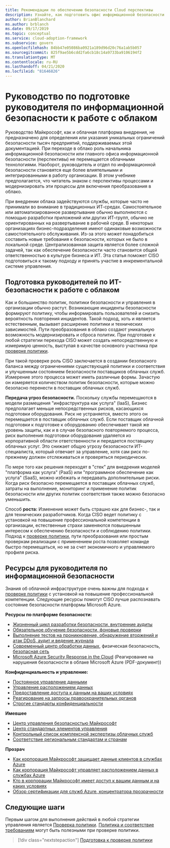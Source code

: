 ```yaml
---
title: Рекомендации по обеспечению безопасности Cloud перспективы
description: Узнайте, как подготовить офис информационной безопасности (перспективы) для облачного преобразования и добавочного управления.
author: BrianBlanchard
ms.author: brblanch
ms.date: 09/17/2019
ms.topic: conceptual
ms.service: cloud-adoption-framework
ms.subservice: govern
ms.openlocfilehash: 84bb47e05086ba0921a189d96d20c76a1ab5b057
ms.sourcegitcommit: 825f9ae5b6cdd2fa6cb18c14a9733ba9106194f2
ms.translationtype: MT
ms.contentlocale: ru-RU
ms.lasthandoff: 04/21/2020
ms.locfileid: "81646826"
---
```

<!-- cSpell:ignore CISO -->

# <a name="ciso-cloud-readiness-guide"></a>Руководство по подготовке руководителя по информационной безопасности к работе с облаком

Руководство Майкрософт, как и облачная платформа внедрения, не предназначено для определения или указания уникальных ограничений безопасности тысяч предприятий, поддерживаемых этой документацией. При переходе в облако роль начальника информационной безопасности или главного офиса информационной безопасности (перспективы) не перемещается облачными технологиями. Наоборот, руководитель и отдел по информационной безопасности становятся еще более влиятельными и интегрированными в работу организации. В этом учебнике предполагается, что читатель знаком с перспективы процессами и модернизировать эти процессы для включения преобразования в облако.

При внедрении облака задействуются службы, которые часто не принимали во внимание в традиционных ИТ-средах. Самостоятельное или автоматизированное развертывание обычно выполняются с помощью разработки приложений или других ИТ-групп, обычно не ориентированных на развертывание в рабочей среде. В некоторых организациях бизнес-подразделения имеют одинаковые возможности самостоятельного обслуживания. Из-за этого может понадобиться составить новые требования к безопасности, которых не было в локальной среде. Централизованная защита является более сложной задачей, так как обеспечение безопасности часто становится общей ответственностью в культуре бизнеса и ИТ. Эта статья поможет CISO подготовиться к такому подходу и принять участие в инкрементальной системе управления.

<!-- markdownlint-disable MD026 -->

## <a name="how-can-a-ciso-prepare-for-the-cloud"></a>Подготовка руководителей по ИТ-безопасности к работе с облаком

Как и большинство политик, политики безопасности и управления в организации обычно растут. Возникающие инциденты безопасности формируют политику, чтобы информировать пользователей и снизить вероятность повторения инцидентов. Такой подход, хоть и является естественным, вызывает расширение политики и технических зависимостей. Пути преобразования в облако создают уникальную возможность модернизировать и сброса политик. При подготовке к любой стратегии перехода CISO может создать непосредственную и измеримую ценность, выступая в качестве основного участника при [проверке политики](./cloud-policy-review.md).

При такой проверке роль CISO заключается в создании безопасного баланса между ограничениями существующей политики и соответствия и улучшенным состоянием безопасности поставщиков облачных служб. Измерение этого процесса может иметь различные формы. Зачастую он измеряется количеством политик безопасности, которые можно безопасно перенести в поставщик облачных служб.

**Передача угроз безопасности.** Поскольку службы перемещаются в модели размещения "инфраструктура как услуга" (IaaS), Бизнес предполагает меньше непосредственных рисков, касающихся подготовки оборудования. Риск не устраняется, вместо этого он перемещается в поставщик облачных служб. Если поставщик облачной подготовки к подготовке к оборудованию обеспечивает такой же уровень защиты, как и в случае безопасного повторяемого процесса, риск выполнения подготовки оборудования удаляется из корпоративной области ответственности и передается поставщику облачных услуг. Это снижает общую угрозу безопасности ИТ-специалиста, который отвечает за управление, хотя сам риск по-прежнему должен отслеживаться и проверяться периодически.

По мере того как решения переходят в "стек" для внедрения моделей "платформа как услуга" (PaaS) или "программное обеспечение как услуга" (SaaS), можно избежать и передавать дополнительные риски. Когда риск безопасно перемещается в поставщик облачных служб, затраты на выполнение, мониторинг и применение политик безопасности или других политик соответствия также можно безопасно уменьшить.

Способ **роста:** Изменение может быть страшно как для бизнес-, так и для технических разработчиков. Когда CISO ведет политику с установкой на повышение профессиональной компетенции в организации, естественные страхи заменяются повышенным интересом к обеспечению безопасности и соблюдению политики. Подход к [проверке политики](./cloud-policy-review.md), пути преобразования или простым проверкам реализации с применением роста позволяет команде быстро перемещаться, но не за счет экономичного и управляемого профиля риска.

## <a name="resources-for-the-chief-information-security-officer"></a>Ресурсы для руководителя по информационной безопасности

Знания об облачной инфраструктуре очень важны для подхода к [проверке политики](./cloud-policy-review.md) с установкой на повышение профессиональной компетенции. Следующие ресурсы помогут CISO лучше распознавать состояние безопасности платформы Microsoft Azure.

**Ресурсы по платформе безопасности:**

- [Жизненный цикл разработки безопасности, внутренние аудиты](https://www.microsoft.com/sdl)
- [Обязательное обучение безопасности, фоновые проверки](https://downloads.cloudsecurityalliance.org/star/self-assessment/StandardResponsetoRequestforInformationWindowsAzureSecurityPrivacy.docx)
- [Выполнение тестов на проникновение, обнаружение вторжений и атак DDoS, аудит и ведение журнала](https://www.microsoft.com/security/business/operations)
- [Современный центр обработки данных](https://www.microsoft.com/cloud-platform/global-datacenters), физическая безопасность, [безопасная сеть](https://docs.microsoft.com/azure/security/security-network-overview)
- [Microsoft Azure Security Response in the Cloud](https://aka.ms/securityresponsepaper) (Реагирование на нарушения безопасности в облаке Microsoft Azure (PDF-документ))

**Конфиденциальность и управление:**

- [Постоянное управление данными](https://www.microsoft.com/trust-center/privacy/data-management)
- [Управление расположением данных](https://www.microsoft.com/trust-center/privacy/data-location)
- [Предоставление доступа к данным на ваших условиях](https://www.microsoft.com/trust-center/privacy/data-access)
- [Реагирование на запросы правоохранительных органов](https://www.microsoft.com/trust-center/privacy)
- [Строгие стандарты конфиденциальности](https://www.microsoft.com/trust-center/privacy)

**Имевшее**

- [Центр управления безопасностью Майкрософт](https://www.microsoft.com/trust-center)
- [Центр стандартных элементов управления](https://www.microsoft.com/trust-center/compliance/compliance-overview)
- [Контрольный список комплексной экспертизы облачных служб](https://www.microsoft.com/trust-center/compliance/due-diligence-checklist)
- [Соответствие региональным стандартам и странам](https://www.microsoft.com/trust-center/compliance/regional-country-compliance)

**Прозрач**

- [Как корпорация Майкрософт защищает данные клиентов в службах Azure](https://www.microsoft.com/trust-center)
- [Как корпорация Майкрософт управляет расположением данных в службах Azure](https://azuredatacentermap.azurewebsites.net)
- [Кто в корпорации Майкрософт имеет доступ к вашим данным и на каких условиях](https://www.microsoft.com/trust-center/privacy/data-access)
- [Обзор сертификации для служб Azure, концентратора прозрачности](https://www.microsoft.com/trust-center/compliance/compliance-overview)

## <a name="next-steps"></a>Следующие шаги

Первым шагом для выполнения действий в любой стратегии управления является [Проверка политики](./cloud-policy-review.md). [Политика и соответствие требованиям](./index.md) могут быть полезными при проверке политики.

> [!div class="nextstepaction"]
> [Подготовка к проверке политики](./cloud-policy-review.md)
